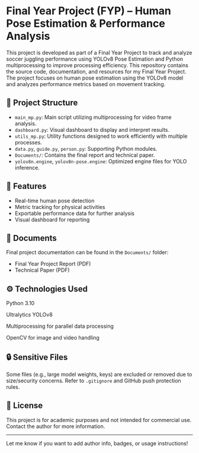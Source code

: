 # Final Year Project (FYP) – Human Pose Estimation & Performance Analysis
This project is developed as part of a Final Year Project to track and analyze soccer juggling performance using YOLOv8 Pose Estimation and Python multiprocessing to improve processing efficiency.
This repository contains the source code, documentation, and resources for my Final Year Project. The project focuses on human pose estimation using the YOLOv8 model and analyzes performance metrics based on movement tracking.

## 📁 Project Structure

- `main_mp.py`: Main script utilizing multiprocessing for video frame analysis.
- `dashboard.py`: Visual dashboard to display and interpret results.
- `utils_mp.py`: Utility functions designed to work efficiently with multiple processes.
- `data.py`, `guide.py`, `person.py`: Supporting Python modules.
- `Documents/`: Contains the final report and technical paper.
- `yolov8n.engine`, `yolov8n-pose.engine`: Optimized engine files for YOLO inference.

## 🚀 Features

- Real-time human pose detection
- Metric tracking for physical activities
- Exportable performance data for further analysis
- Visual dashboard for reporting

## 📄 Documents

Final project documentation can be found in the `Documents/` folder:
- Final Year Project Report (PDF)
- Technical Paper (PDF)

## ⚙️ Technologies Used
Python 3.10

Ultralytics YOLOv8

Multiprocessing for parallel data processing

OpenCV for image and video handling

## 🔒 Sensitive Files

Some files (e.g., large model weights, keys) are excluded or removed due to size/security concerns. Refer to `.gitignore` and GitHub push protection rules.

## 📜 License

This project is for academic purposes and not intended for commercial use. Contact the author for more information.

---

Let me know if you want to add author info, badges, or usage instructions!
